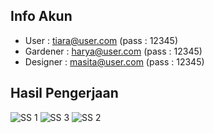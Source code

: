## Info Akun
- User : tiara@user.com (pass : 12345)
- Gardener : harya@user.com (pass : 12345)
- Designer : masita@user.com (pass : 12345)

## Hasil Pengerjaan

![SS 1](https://user-images.githubusercontent.com/31751469/189056766-25daf247-e797-4bfa-a909-c1be408c59a1.png)
![SS 3](https://user-images.githubusercontent.com/31751469/189056790-5ae4cf27-bc71-4fff-bc46-5b69d179b1fd.png)
![SS 2](https://user-images.githubusercontent.com/31751469/189056813-9a3c93e2-1f6b-4a64-8df8-37213a51347f.png)

